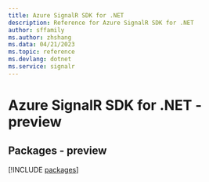 ```yaml
---
title: Azure SignalR SDK for .NET
description: Reference for Azure SignalR SDK for .NET
author: sffamily
ms.author: zhshang
ms.data: 04/21/2023
ms.topic: reference
ms.devlang: dotnet
ms.service: signalr
---
```

# Azure SignalR SDK for .NET - preview
## Packages - preview
[!INCLUDE [packages](signalr-index.md)]